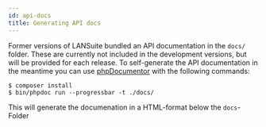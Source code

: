 ```yaml
---
id: api-docs
title: Generating API docs
---
```


Former versions of LANSuite bundled an API documentation in the `docs/` folder.
These are currently not included in the development versions, but will be provided for each release.
To self-generate the API documentation in the meantime you can use [phpDocumentor](https://www.phpdoc.org/) with the following commands:

```
$ composer install
$ bin/phpdoc run --progressbar -t ./docs/
```
This will generate the documenation in a HTML-format below the `docs`-Folder